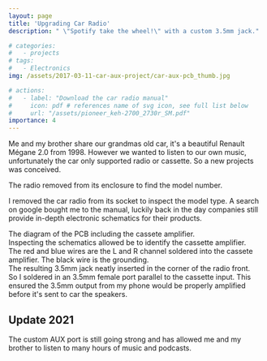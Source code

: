 ```yaml
---
layout: page
title: 'Upgrading Car Radio'
description: " \"Spotify take the wheel!\" with a custom 3.5mm jack."

# categories:
#   - projects
# tags:
#   - Electronics
img: /assets/2017-03-11-car-aux-project/car-aux-pcb_thumb.jpg

# actions:
#   - label: "Download the car radio manual"
#     icon: pdf # references name of svg icon, see full list below
#     url: "/assets/pioneer_keh-2700_2730r_SM.pdf"
importance: 4
---
```



Me and my brother share our grandmas old car, it's a beautiful Renault Mégane 2.0 from 1998. However we wanted to listen to our own music, unfortunately the car only supported radio or cassette. So a new projects was conceived.
<div class="row">
    <div class="col-sm mt-3 mt-md-0">
        <img class="img-fluid rounded z-depth-1" src="{{ '/assets/2017-03-11-car-aux-project/car-aux-wires.jpg' | relative_url }}" alt="" title="example image"/>
    </div>
</div>
<div class="caption">
    The radio removed from its enclosure to find the model number.
</div>

<!-- ![](/assets/images/car-aux-wires.jpg) -->
I removed the car radio from its socket to inspect the model type. A search on google bought me to the manual, luckily back in the day companies still provide in-depth electronic schematics for their products.

<div class="row">
    <div class="col-sm mt-3 mt-md-0">
        <img class="img-fluid rounded z-depth-1" src="{{ '/assets/2017-03-11-car-aux-project/car-aux-diagram-min.png' | relative_url }}" alt="" title="example image"/>
    </div>
</div>
<div class="caption">
    The diagram of the PCB including the cassete amplifier.
</div>
<!-- ![](/assets/images/car-aux-diagram-min.png) -->
Inspecting the schematics allowed be to identify the cassette amplifier.

<div class="row">
    <div class="col-sm mt-3 mt-md-0">
        <img class="img-fluid rounded z-depth-1" src="{{ '/assets/2017-03-11-car-aux-project/car-aux-pcb.jpg' | relative_url }}" alt="" title="example image"/>
    </div>
</div>
<div class="caption">
    The red and blue wires are the L and R channel soldered into the cassete amplifier. The black wire is the grounding.
</div>

<!-- ![](/assets/images/car-aux-pcb.jpg) -->

<div class="row">
    <div class="col-sm mt-3 mt-md-0">
        <img class="img-fluid rounded z-depth-1" src="{{ '/assets/2017-03-11-car-aux-project/car-aux-jack.jpeg' | relative_url }}" alt="" title="example image"/>
    </div>
</div>
<div class="caption">
    The resulting 3.5mm jack neatly inserted in the corner of the radio front.
</div>
<!-- ![](/assets/images/car-aux-jack.jpeg) -->
So I soldered in an 3.5mm female port parallel to the cassette input.
This ensured the 3.5mm output from my phone would be properly amplified before it's sent to car the speakers.

## Update 2021
The custom AUX port is still going strong and has allowed me and my brother to listen to many hours of music and podcasts.